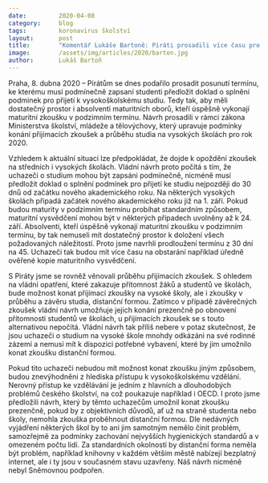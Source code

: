 ```yaml
---
date:         2020-04-08
category:     blog
tags:         koronavirus školství
layout:       post
title:        "Komentář Lukáše Bartoně: Piráti prosadili více času pro studenty k předložení dokladů o splnění podmínek pro přijetí k vysokoškolskému studiu"
image:        /assets/img/articles/2020/barton.jpg
author:       Lukáš Bartoň
--- 
```




Praha, 8. dubna 2020 – Pirátům se dnes podařilo prosadit posunutí termínu, ke kterému musí podmínečně zapsaní studenti předložit doklad o splnění podmínek pro přijetí k vysokoškolskému studiu. Tedy tak, aby měli dostatečný prostor i absolventi maturitních oborů, kteří úspěšně vykonají maturitní zkoušku v podzimním termínu. Návrh prosadili v rámci zákona Ministerstva školství, mládeže a tělovýchovy, který upravuje podmínky konání přijímacích zkoušek a průběhu studia na vysokých školách pro rok 2020. 


Vzhledem k aktuální situaci lze předpokládat, že dojde k opoždění zkoušek na středních i vysokých školách. Vládní návrh proto počítá s tím, že uchazeči o studium mohou být zapsáni podmínečně, nicméně musí předložit doklad o splnění podmínek pro přijetí ke studiu nejpozději do 30 dnů od začátku nového akademického roku. Na některých vysokých školách připadá začátek nového akademického roku již na 1. září. Pokud budou maturity v podzimním termínu probíhat standardním způsobem, maturitní vysvědčení mohou být v některých případech uvolněny až k 24. září. Absolventi, kteří úspěšně vykonají maturitní zkoušku v podzimním termínu, by tak nemuseli mít dostatečný prostor k doložení všech požadovaných náležitostí. Proto jsme navrhli prodloužení termínu z 30 dní na 45. Uchazeči tak budou mít více času na obstarání například úředně ověřené kopie maturitního vysvědčení.


S Piráty jsme se rovněž věnovali průběhu přijímacích zkoušek. S ohledem na vládní opatření, které zakazuje přítomnost žáků a studentů ve školách, bude možnost konat přijímací zkoušky na vysoké školy, ale i zkoušky v průběhu a závěru studia, distanční formou. Zatímco v případě závěrečných zkoušek vládní návrh umožňuje jejich konání prezenčně po obnovení přítomnosti studentů ve školách, u přijímacích zkoušek se s touto alternativou nepočítá. Vládní návrh tak příliš nebere v potaz skutečnost, že jsou uchazeči o studium na vysoké škole mnohdy odkázáni na své rodinné zázemí a nemusí mít k dispozici potřebné vybavení, které by jim umožnilo konat zkoušku distanční formou.


Pokud tito uchazeči nebudou mít možnost konat zkoušku jiným způsobem, budou znevýhodněni z hlediska přístupu k vysokoškolskému vzdělání. Nerovný přístup ke vzdělávání je jedním z hlavních a dlouhodobých problémů českého školství, na což poukazuje například i OECD. I proto jsme předložili návrh, který by těmto uchazečům umožnil konat zkoušku prezenčně, pokud by z objektivních důvodů, ať už na straně studenta nebo školy, nemohla zkouška proběhnout distanční formou. Dle nedávných vyjádření některých škol by to ani jim samotným nemělo činit problém, samozřejmě za podmínky zachování nejvyšších hygienických standardů a v omezeném počtu lidí. Za standardních okolností by distanční forma neměla být problém, například knihovny v každém větším městě nabízejí bezplatný internet, ale i ty jsou v současném stavu uzavřeny. Náš návrh nicméně nebyl Sněmovnou podpořen.
